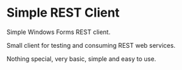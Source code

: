 Simple REST Client
=====================

Simple Windows Forms REST client.

Small client for testing and consuming REST web services.

Nothing special, very basic, simple and easy to use.